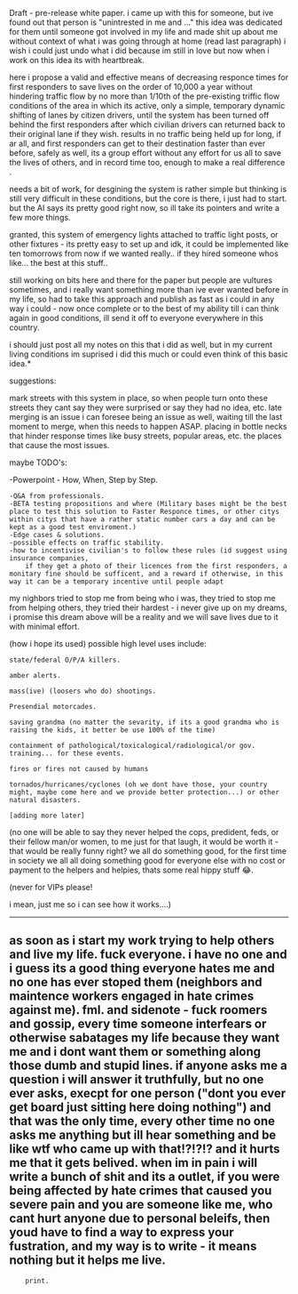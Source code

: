 Draft - pre-release white paper. i came up with this for someone, but ive found out that person is "unintrested in me and ..." this idea was dedicated for them until someone got involved in my life and made shit up about me without context of what i was going through at home (read last paragraph) i wish i could just undo what i did because im still in love but now when i work on this idea its with heartbreak. 

here i propose a valid and effective means of decreasing responce times for first responders to save lives on the order of 10,000 a year without hindering traffic flow by no more than 1/10th of the pre-existing triffic flow conditions of the area in which its active, only a simple, temporary dynamic shifting of lanes by citizen drivers, until the system has been turned off behind the first responders after which civilian drivers can returned back to their original lane if they wish. results in no traffic being held up for long, if ar all, and first responders can get to their destination faster than ever before, safely as well, its a group effort without any effort for us all to save the lives of others, and in record time too, enough to make a real difference .

needs a bit of work, for desgining the system is rather simple but thinking is still very difficult in these conditions, but the core is there, i just had to start. but the AI says its pretty good right now, so ill take its pointers and write a few more things.

granted, this system of emergency lights attached to traffic light posts, or other fixtures - its pretty easy to set up and idk, it could be implemented like ten tomorrows from now if we wanted really.. if they hired someone whos like... the best at this stuff..

still working on bits here and there for the paper but people are vultures sometimes, and i really want something more than ive ever wanted before in my life, so had to take this approach and publish as fast as i could in any way i could - now once complete or to the best of my ability till i can think again in good conditions, ill send it off to everyone everywhere in this country.
 
i should just post all my notes on this that i did as well, but in my current living conditions im suprised i did this much or could even think of this basic idea.*


suggestions:

  mark streets with this system in place, so when people turn onto these streets they cant say they were surprised or say they had no idea, etc. 
  late merging is an issue i can foresee being an issue as well, waiting till the last moment to merge, when this needs to happen ASAP.  placing 
  in bottle necks that hinder response times like busy streets, popular areas, etc. the places that cause the most issues. 

maybe TODO's:

  -Powerpoint - How, When, Step by Step.
   
    -Q&A from professionals.
    -BETA testing propositions and where (Military bases might be the best place to test this solution to Faster Responce times, or other citys within citys that have a rather static number cars a day and can be kept as a good test enviroment.)
    -Edge cases & solutions.
    -possible effects on traffic stability.
    -how to incentivise civilian's to follow these rules (id suggest using insurance companies, 
        if they get a photo of their licences from the first responders, a monitary fine should be sufficent, and a reward if otherwise, in this way it can be a temporary incentive until people adapt

my nighbors tried to stop me from being who i was, they tried to stop me from helping others, they tried their hardest - i never give up on my dreams, i promise this dream above will be a reality and we will save lives due to it with minimal effort. 

(how i hope its used) possible high level uses include:

    state/federal O/P/A killers. 
   
    amber alerts. 
   
    mass(ive) (loosers who do) shootings. 
   
    Presendial motorcades. 
   
    saving grandma (no matter the sevarity, if its a good grandma who is raising the kids, it better be use 100% of the time)
   
    containment of pathological/toxicalogical/radiological/or gov. training... for these events. 
    
    fires or fires not caused by humans
    
    tornados/hurricanes/cyclones (oh we dont have those, your country might, maybe come here and we provide better protection...) or other natural disasters.  
    
    [adding more later]
 
   
   
   

   
   



   (no one will be able to say they never helped the cops, predident, feds, or their fellow man/or women, to me just for that laugh, it would be worth it - that would be really funny right? we all do something good, for the first time in society we all all doing something good for everyone else with no cost or payment to the helpers and helpies, thats some real hippy stuff 😂. 
   
   
   
   (never for VIPs please!
   
   i mean, just me so i can see how it works....)



------
as soon as i start my work trying to help others and live my life. fuck everyone. i have no one and i guess its a good thing everyone hates me and no one has ever stoped them (neighbors and maintence workers engaged in hate crimes against me). fml. and sidenote - fuck roomers and gossip, every time someone interfears or otherwise sabatages my life because they want me and i dont want them or something along those dumb and stupid lines. if anyone asks me a question i will answer it truthfully, but no one ever asks, execpt for one person ("dont you ever get board just sitting here doing nothing") and that was the only time, every other time no one asks me anything but ill hear something and be like wtf who came up with that!?!?!? and it hurts me that it gets belived. when im in pain i will write a bunch of shit and its a outlet, if you were being affected by hate crimes that caused you severe pain and you are someone like me, who cant hurt anyone due to personal beleifs, then youd have to find a way to express your fustration, and my way is to write - it means nothing but it helps me live.
---
   

   




        print.  
